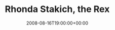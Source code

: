 ---
templateKey: event
guid: 089482b2-6eab-11ea-99c5-002590d1d1b0
date: 2008-08-16T19:00:00+00:00
eventTime: '7pm'
title: Rhonda Stakich, the Rex
artist: Rhonda Stakich
city: Toronto
venue: the Rex
group: Tim Shia
guests: Dafydd Hughes
---
